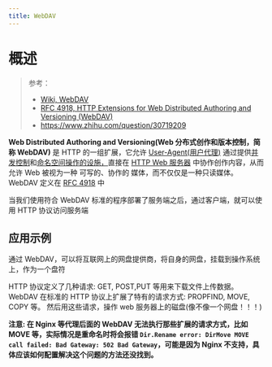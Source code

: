 ```yaml
---
title: WebDAV
---
```


# 概述

> 参考：
>
> - [Wiki, WebDAV](https://en.wikipedia.org/wiki/WebDAV)
> - [RFC 4918, HTTP Extensions for Web Distributed Authoring and Versioning (WebDAV) ](https://www.rfc-editor.org/rfc/rfc4918.html)
> - <https://www.zhihu.com/question/30719209>

**Web Distributed Authoring and Versioning(Web 分布式创作和版本控制，简称 WebDAV)** 是 HTTP 的一组扩展，它允许 [User-Agent(用户代理)](/docs/Web/Glossary.md#User-Agent) 通过提供[并发控制](https://en.wikipedia.org/wiki/Concurrency_control)和[命名空间操作的设施，](https://en.wikipedia.org/wiki/Namespace)直接在 [HTTP Web 服务器](https://en.wikipedia.org/wiki/Web_server) 中协作创作内容，从而允许 Web 被视为一种 可写的、协作的 媒体，而不仅仅是一种只读媒体。WebDAV 定义在 [RFC 4918](https://datatracker.ietf.org/doc/html/rfc4918) 中

当我们使用符合 WebDAV 标准的程序部署了服务端之后，通过客户端，就可以使用 HTTP 协议访问服务端

## 应用示例

通过 WebDAV，可以将互联网上的网盘提供商，将自身的网盘，挂载到操作系统上，作为一个盘符

HTTP 协议定义了几种请求: GET, POST,PUT 等用来下载文件上传数据。WebDAV 在标准的 HTTP 协议上扩展了特有的请求方式: PROPFIND, MOVE, COPY 等。 然后用这些请求，操作 web 服务器上的磁盘(像不像一个网盘！！！)

**注意: 在 Nginx 等代理后面的 WebDAV 无法执行那些扩展的请求方式，比如 MOVE 等，实际情况是重命名时将会报错 `Dir.Rename error: DirMove MOVE call failed: Bad Gateway: 502 Bad Gateway`，可能是因为 Nginx 不支持，具体应该如何配置解决这个问题的方法还没找到。**
